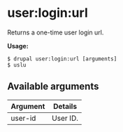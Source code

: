 # user:login:url
Returns a one-time user login url.

**Usage:**
```
$ drupal user:login:url [arguments] 
$ uslu  
```

## Available arguments
Argument | Details
---------|-------------
user-id | User ID.

